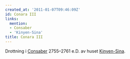 ```yaml
---
created_at: '2011-01-07T09:46:09Z'
id: Conara III
links:
  mention:
  - Consaber
  - 'Kinyen-Sina'
title: Conara III
---
```


Drottning i [Consaber] 2755–2761 e.D. av huset [Kinyen-Sina].

  [Consaber]: Consaber
  [Kinyen-Sina]: Kinyen-Sina
